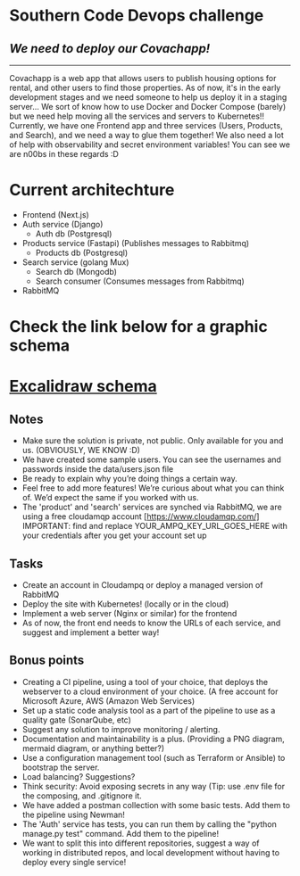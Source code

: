 # Southern Code Devops challenge 
## _We need to deploy our Covachapp!_

--------

Covachapp is a web app that allows users to publish housing options for rental, and other users to find those properties.
As of now, it's in the early development stages and we need someone to help us deploy it in a staging server...
We sort of know how to use Docker and Docker Compose (barely) but we need help moving all the services and servers to Kubernetes!!
Currently, we have one Frontend app and three services (Users, Products, and Search), and we need a way to glue them together!
We also need a lot of help with observability and secret environment variables! You can see we are n00bs in these regards :D

# Current architechture
- Frontend (Next.js)
- Auth service (Django)
    - Auth db (Postgresql)
- Products service (Fastapi) (Publishes messages to Rabbitmq)
    - Products db (Postgresql)
- Search service (golang Mux)
    - Search db (Mongodb)
    - Search consumer (Consumes messages from Rabbitmq)
- RabbitMQ

# Check the link below for a graphic schema
# [Excalidraw schema](https://excalidraw.com/#json=SuEz9hJp7PNMQqwuBYgW8,iGzIvhocOKmqSN3-EyAIXw)

## Notes

- Make sure the solution is private, not public. Only available for you and us. (OBVIOUSLY, WE KNOW :D)
- We have created some sample users. You can see the usernames and passwords inside the data/users.json file
- Be ready to explain why you’re doing things a certain way.
- Feel free to add more features! We’re curious about what you can think of. We’d expect the same if you worked with us.
- The 'product' and 'search' services are synched via RabbitMQ, we are using a free cloudamqp account [https://www.cloudamqp.com/]
     IMPORTANT: find and replace YOUR_AMPQ_KEY_URL_GOES_HERE with your credentials after you get your account set up

## Tasks

- Create an account in Cloudampq or deploy a managed version of RabbitMQ
- Deploy the site with Kubernetes! (locally or in the cloud)
- Implement a web server (Nginx or similar) for the frontend
- As of now, the front end needs to know the URLs of each service, and suggest and implement a better way!

## Bonus points

-  Creating a CI pipeline, using a tool of your choice, that deploys the webserver to a cloud environment of your choice. (A free account for Microsoft Azure, AWS (Amazon Web Services)
- Set up a static code analysis tool as a part of the pipeline to use as a quality gate (SonarQube, etc)
- Suggest any solution to improve monitoring / alerting.
- Documentation and maintainability is a plus. (Providing a PNG diagram, mermaid diagram, or anything better?)
- Use a configuration management tool (such as Terraform or Ansible) to bootstrap the server.
- Load balancing? Suggestions?
- Think security: Avoid exposing secrets in any way (Tip: use .env file for the composing, and .gitignore it.
- We have added a postman collection with some basic tests. Add them to the pipeline using Newman!
- The 'Auth' service has tests, you can run them by calling the "python manage.py test" command. Add them to the pipeline!
- We want to split this into different repositories, suggest a way of working in distributed repos, and local development without having to deploy every single service!
